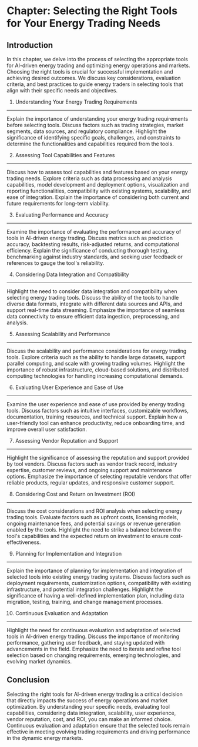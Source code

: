 Chapter: Selecting the Right Tools for Your Energy Trading Needs
================================================================

Introduction
------------

In this chapter, we delve into the process of selecting the appropriate tools for AI-driven energy trading and optimizing energy operations and markets. Choosing the right tools is crucial for successful implementation and achieving desired outcomes. We discuss key considerations, evaluation criteria, and best practices to guide energy traders in selecting tools that align with their specific needs and objectives.

1. Understanding Your Energy Trading Requirements
-------------------------------------------------

Explain the importance of understanding your energy trading requirements before selecting tools. Discuss factors such as trading strategies, market segments, data sources, and regulatory compliance. Highlight the significance of identifying specific goals, challenges, and constraints to determine the functionalities and capabilities required from the tools.

2. Assessing Tool Capabilities and Features
-------------------------------------------

Discuss how to assess tool capabilities and features based on your energy trading needs. Explore criteria such as data processing and analysis capabilities, model development and deployment options, visualization and reporting functionalities, compatibility with existing systems, scalability, and ease of integration. Explain the importance of considering both current and future requirements for long-term viability.

3. Evaluating Performance and Accuracy
--------------------------------------

Examine the importance of evaluating the performance and accuracy of tools in AI-driven energy trading. Discuss metrics such as prediction accuracy, backtesting results, risk-adjusted returns, and computational efficiency. Explain the significance of conducting thorough testing, benchmarking against industry standards, and seeking user feedback or references to gauge the tool's reliability.

4. Considering Data Integration and Compatibility
-------------------------------------------------

Highlight the need to consider data integration and compatibility when selecting energy trading tools. Discuss the ability of the tools to handle diverse data formats, integrate with different data sources and APIs, and support real-time data streaming. Emphasize the importance of seamless data connectivity to ensure efficient data ingestion, preprocessing, and analysis.

5. Assessing Scalability and Performance
----------------------------------------

Discuss the scalability and performance considerations for energy trading tools. Explore criteria such as the ability to handle large datasets, support parallel computing, and scale with growing trading volumes. Highlight the importance of robust infrastructure, cloud-based solutions, and distributed computing technologies for handling increasing computational demands.

6. Evaluating User Experience and Ease of Use
---------------------------------------------

Examine the user experience and ease of use provided by energy trading tools. Discuss factors such as intuitive interfaces, customizable workflows, documentation, training resources, and technical support. Explain how a user-friendly tool can enhance productivity, reduce onboarding time, and improve overall user satisfaction.

7. Assessing Vendor Reputation and Support
------------------------------------------

Highlight the significance of assessing the reputation and support provided by tool vendors. Discuss factors such as vendor track record, industry expertise, customer reviews, and ongoing support and maintenance options. Emphasize the importance of selecting reputable vendors that offer reliable products, regular updates, and responsive customer support.

8. Considering Cost and Return on Investment (ROI)
--------------------------------------------------

Discuss the cost considerations and ROI analysis when selecting energy trading tools. Evaluate factors such as upfront costs, licensing models, ongoing maintenance fees, and potential savings or revenue generation enabled by the tools. Highlight the need to strike a balance between the tool's capabilities and the expected return on investment to ensure cost-effectiveness.

9. Planning for Implementation and Integration
----------------------------------------------

Explain the importance of planning for implementation and integration of selected tools into existing energy trading systems. Discuss factors such as deployment requirements, customization options, compatibility with existing infrastructure, and potential integration challenges. Highlight the significance of having a well-defined implementation plan, including data migration, testing, training, and change management processes.

10. Continuous Evaluation and Adaptation
----------------------------------------

Highlight the need for continuous evaluation and adaptation of selected tools in AI-driven energy trading. Discuss the importance of monitoring performance, gathering user feedback, and staying updated with advancements in the field. Emphasize the need to iterate and refine tool selection based on changing requirements, emerging technologies, and evolving market dynamics.

Conclusion
----------

Selecting the right tools for AI-driven energy trading is a critical decision that directly impacts the success of energy operations and market optimization. By understanding your specific needs, evaluating tool capabilities, considering data integration, scalability, user experience, vendor reputation, cost, and ROI, you can make an informed choice. Continuous evaluation and adaptation ensure that the selected tools remain effective in meeting evolving trading requirements and driving performance in the dynamic energy markets.
